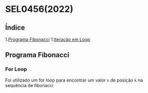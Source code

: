 # SEL0456(2022)

## Índice
1.[Programa Fibonacci](#fibo)
    1.[Iteração em Loop](#for)


## <a id="fibo"></a> Programa Fibonacci

### <a id="for"></a> For Loop
Foi utilizado um for loop para encontrar um valor `n` de posição `k` na sequência de fibonacci